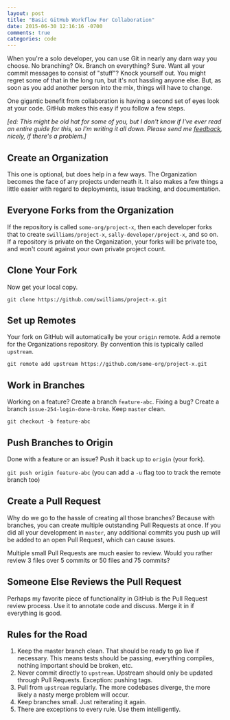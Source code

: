 ```yaml
---
layout: post
title: "Basic GitHub Workflow For Collaboration"
date: 2015-06-30 12:16:16 -0700
comments: true
categories: code
---
```

When you're a solo developer, you can use Git in nearly any darn way you choose. No branching? Ok. Branch on everything? Sure. Want all your commit messages to consist of "stuff"? Knock yourself out. You might regret some of that in the long run, but it's not hassling anyone else. But, as soon as you add another person into the mix, things will have to change.

One gigantic benefit from collaboration is having a second set of eyes look at your code. GitHub makes this easy if you follow a few steps.

*[ed: This might be old hat for some of you, but I don't know if I've ever read an entire guide for this, so I'm writing it all down. Please send me [feedback](https://twitter.com/swilliams), nicely, if there's a problem.]*

## Create an Organization
This one is optional, but does help in a few ways. The Organization becomes the face of any projects underneath it. It also makes a few things a little easier with regard to deployments, issue tracking, and documentation.

## Everyone Forks from the Organization
If the repository is called `some-org/project-x`, then each developer forks that to create `swilliams/project-x`, `sally-developer/project-x`, and so on. If a repository is private on the Organization, your forks will be private too, and won't count against your own private project count.

## Clone Your Fork
Now get your local copy.

`git clone https://github.com/swilliams/project-x.git`

## Set up Remotes
Your fork on GitHub will automatically be your `origin` remote. Add a remote for the Organizations repository. By convention this is typically called `upstream`.

`git remote add upstream https://github.com/some-org/project-x.git`

## Work in Branches
Working on a feature? Create a branch `feature-abc`. Fixing a bug? Create a branch `issue-254-login-done-broke`. Keep `master` clean.

`git checkout -b feature-abc`

## Push Branches to Origin
Done with a feature or an issue? Push it back up to `origin` (your fork).

`git push origin feature-abc` (you can add a `-u` flag too to track the remote branch too)

## Create a Pull Request
Why do we go to the hassle of creating all those branches? Because with branches, you can create multiple outstanding Pull Requests at once. If you did all your development in `master`, any additional commits you push up will be added to an open Pull Request, which can cause issues.

Multiple small Pull Requests are much easier to review. Would you rather review 3 files over 5 commits or 50 files and 75 commits?

## Someone Else Reviews the Pull Request
Perhaps my favorite piece of functionality in GitHub is the Pull Request review process. Use it to annotate code and discuss. Merge it in if everything is good.

## Rules for the Road
1. Keep the master branch clean. That should be ready to go live if necessary. This means tests should be passing, everything compiles, nothing important should be broken, etc.
2. Never commit directly to `upstream`. Upstream should only be updated through Pull Requests. Exception: pushing tags. 
3. Pull from `upstream` regularly. The more codebases diverge, the more likely a nasty merge problem will occur.
4. Keep branches small. Just reiterating it again.
5. There are exceptions to every rule. Use them intelligently.
